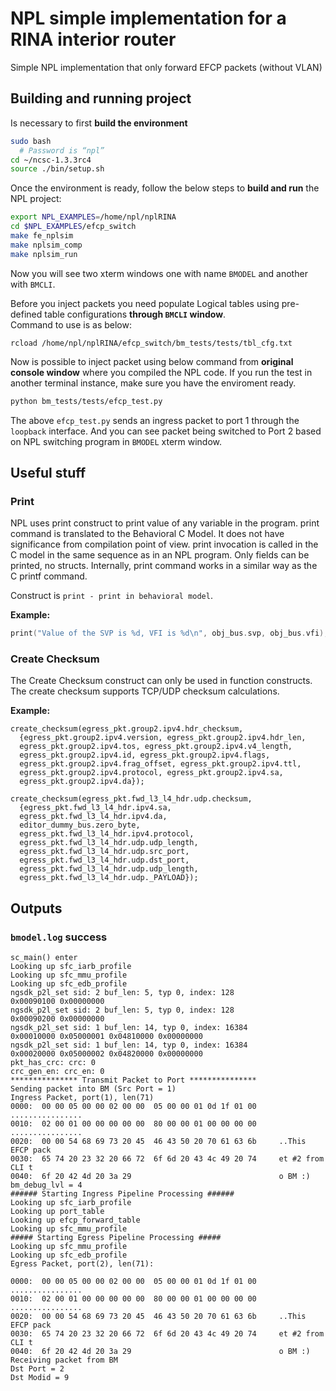 # NPL simple implementation for a RINA interior router

Simple NPL implementation that only forward EFCP packets (without VLAN)

## Building and running project

Is necessary to first **build the environment**

```bash
sudo bash
  # Password is “npl”
cd ~/ncsc-1.3.3rc4
source ./bin/setup.sh
```

Once the environment is ready, follow the below steps to **build and run** the NPL project:

```bash
export NPL_EXAMPLES=/home/npl/nplRINA
cd $NPL_EXAMPLES/efcp_switch
make fe_nplsim
make nplsim_comp
make nplsim_run
```

Now you will see two xterm windows one with name `BMODEL` and another with `BMCLI`.

Before you inject packets you need populate Logical tables using pre-defined table configurations **through `BMCLI` window**.  
Command to use is as below:

```
rcload /home/npl/nplRINA/efcp_switch/bm_tests/tests/tbl_cfg.txt
```

Now is possible to inject packet using below command from **original console window** where you compiled the NPL code. If you run the test in another terminal instance, make sure you have the enviroment ready.

```bash
python bm_tests/tests/efcp_test.py
```

The above `efcp_test.py` sends an ingress packet to port 1 through the `loopback` interface. And you can see packet being switched to Port 2 based on NPL switching program in `BMODEL` xterm window.  


## Useful stuff

### Print
NPL uses print construct to print value of any variable in the program. print command is translated to the
Behavioral C Model. It does not have significance from compilation point of view. print invocation is called in
the C model in the same sequence as in an NPL program. Only fields can be printed, no structs. Internally,
print command works in a similar way as the C printf command.

Construct is `print - print in behavioral model`.

**Example:**
```c
print("Value of the SVP is %d, VFI is %d\n", obj_bus.svp, obj_bus.vfi);
```

### Create Checksum
The Create Checksum construct can only be used in function constructs. The create checksum supports TCP/UDP checksum calculations.

**Example:**
```
create_checksum(egress_pkt.group2.ipv4.hdr_checksum,
  {egress_pkt.group2.ipv4.version, egress_pkt.group2.ipv4.hdr_len,
  egress_pkt.group2.ipv4.tos, egress_pkt.group2.ipv4.v4_length,
  egress_pkt.group2.ipv4.id, egress_pkt.group2.ipv4.flags,
  egress_pkt.group2.ipv4.frag_offset, egress_pkt.group2.ipv4.ttl,
  egress_pkt.group2.ipv4.protocol, egress_pkt.group2.ipv4.sa,
  egress_pkt.group2.ipv4.da});
```

```
create_checksum(egress_pkt.fwd_l3_l4_hdr.udp.checksum,
  {egress_pkt.fwd_l3_l4_hdr.ipv4.sa,
  egress_pkt.fwd_l3_l4_hdr.ipv4.da,
  editor_dummy_bus.zero_byte,
  egress_pkt.fwd_l3_l4_hdr.ipv4.protocol,
  egress_pkt.fwd_l3_l4_hdr.udp.udp_length,
  egress_pkt.fwd_l3_l4_hdr.udp.src_port,
  egress_pkt.fwd_l3_l4_hdr.udp.dst_port,
  egress_pkt.fwd_l3_l4_hdr.udp.udp_length,
  egress_pkt.fwd_l3_l4_hdr.udp._PAYLOAD});
```

## Outputs

### `bmodel.log` success

```
sc_main() enter
Looking up sfc_iarb_profile
Looking up sfc_mmu_profile
Looking up sfc_edb_profile
ngsdk_p2l_set sid: 2 buf_len: 5, typ 0, index: 128
0x00090100 0x00000000 
ngsdk_p2l_set sid: 2 buf_len: 5, typ 0, index: 128
0x00090200 0x00000000 
ngsdk_p2l_set sid: 1 buf_len: 14, typ 0, index: 16384
0x00010000 0x05000001 0x04810000 0x00000000 
ngsdk_p2l_set sid: 1 buf_len: 14, typ 0, index: 16384
0x00020000 0x05000002 0x04820000 0x00000000 
pkt_has_crc: crc: 0
crc_gen_en: crc_en: 0
*************** Transmit Packet to Port ***************
Sending packet into BM (Src Port = 1)
Ingress Packet, port(1), len(71)
0000:  00 00 05 00 00 02 00 00  05 00 00 01 0d 1f 01 00     ................
0010:  02 00 01 00 00 00 00 00  80 00 00 01 00 00 00 00     ................
0020:  00 00 54 68 69 73 20 45  46 43 50 20 70 61 63 6b     ..This EFCP pack
0030:  65 74 20 23 32 20 66 72  6f 6d 20 43 4c 49 20 74     et #2 from CLI t
0040:  6f 20 42 4d 20 3a 29                                 o BM :)
bm_debug_lvl = 4
###### Starting Ingress Pipeline Processing ######
Looking up sfc_iarb_profile
Looking up port_table
Looking up efcp_forward_table
Looking up sfc_mmu_profile
##### Starting Egress Pipeline Processing #####
Looking up sfc_mmu_profile
Looking up sfc_edb_profile
Egress Packet, port(2), len(71):

0000:  00 00 05 00 00 02 00 00  05 00 00 01 0d 1f 01 00     ................
0010:  02 00 01 00 00 00 00 00  80 00 00 01 00 00 00 00     ................
0020:  00 00 54 68 69 73 20 45  46 43 50 20 70 61 63 6b     ..This EFCP pack
0030:  65 74 20 23 32 20 66 72  6f 6d 20 43 4c 49 20 74     et #2 from CLI t
0040:  6f 20 42 4d 20 3a 29                                 o BM :)
Receiving packet from BM
Dst Port = 2
Dst Modid = 9
```


